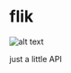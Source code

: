 # flik

![alt text](https://vignette4.wikia.nocookie.net/pixar/images/8/85/Flik.jpg/revision/latest?cb=20101112065017)

just a little API
